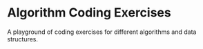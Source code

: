 # Algorithm Coding Exercises 

A playground of coding exercises for different algorithms and data structures.

